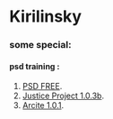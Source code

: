 # Kirilinsky
### some special:

#### psd training :

1. [PSD FREE](https://kirilinsky.github.io/free_psd/).
2. [Justice Project 1.0.3b](https://kirilinsky.github.io/justice/).
3. [Arcite 1.0.1](https://kirilinsky.github.io/arcite/).
